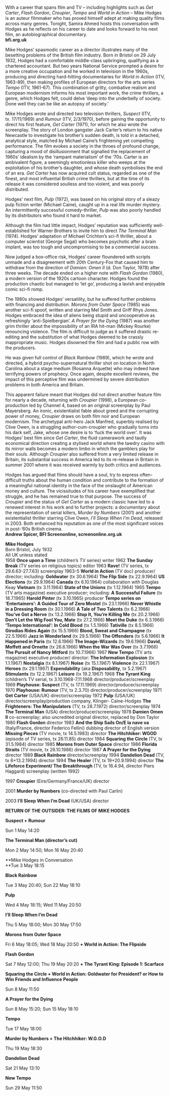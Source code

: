 
With a career that spans film and TV – including highlights such as _Get Carter_, _Flash Gordon_, _Croupier_, _Tempo_ and _World in Action_ – Mike Hodges is an auteur filmmaker who has proved himself adept at making quality films across many genres. Tonight, Samira Ahmed hosts this conversation with Hodges as he reflects on his career to date and looks forward to his next film, an autobiographical documentary.<br>
**bfi.org.uk**

Mike Hodges’ spasmodic career as a director illustrates many of the besetting problems of the British film industry. Born in Bristol on 29 July 1932, Hodges had a comfortable middle-class upbringing, qualifying as a chartered accountant. But two years National Service prompted a desire for a more creative occupation and he worked in television in the 1960s, producing and directing hard-hitting documentaries for _World in Action_ (ITV, 1963-89), then making profiles of European directors for the arts series _Tempo_ (ITV, 1961-67). This combination of gritty, combative realism and European modernism informs his most important work, the crime thrillers, a genre, which Hodges felt, could delve ‘deep into the underbelly of society. Done well they can be like an autopsy of society.’

Mike Hodges wrote and directed two television thrillers, _Suspect_ (ITV,  
tx. 17/11/1969) and _Rumour_ (ITV, 2/3/1970), before gaining the opportunity to direct his first feature, _Get Carter_ (1971), for which he also wrote the screenplay. The story of London gangster Jack Carter’s return to his native Newcastle to investigate his brother’s sudden death, is told in a detached, analytical style, matched by Michael Caine’s frightening yet compelling performance. The film evokes a society in the throes of profound change, capturing a mood of disillusionment that signalled the replacement of 1960s’ idealism by the ‘rampant materialism’ of the ‘70s. Carter is an ambivalent figure, a seemingly emotionless killer who weeps at the exploitation of his brother’s daughter, and whose death symbolises the end of an era.  _Get Carter_ has now acquired cult status, regarded as one of the finest, and most influential British crime thrillers, but at the time of its release it was considered soulless and too violent, and was poorly distributed.

Hodges’ next film, _Pulp_ (1972), was based on his original story of a sleazy pulp fiction writer (Michael Caine), caught up in a real life murder mystery.  
An intermittently successful comedy-thriller, _Pulp_ was also poorly handled by its distributors who found it hard to market.

Although the film had little impact, Hodges’ reputation was sufficiently well-established for Warner Brothers to invite him to direct _The Terminal Man_ (1974). Hodges’ adaptation of Michael Crichton’s sci-fi thriller, about a computer scientist (George Segal) who becomes psychotic after a brain implant, was too tough and uncompromising to be a commercial success.

Now judged a box-office risk, Hodges’ career floundered with scripts unmade and a disagreement with 20th Century-Fox that caused him to withdraw from the direction of _Damien: Omen II_ (d. Don Taylor, 1978) after three weeks.  The decade ended on a higher note with _Flash Gordon_ (1980), a modern version of the 1920s cartoon character. Hodges found the production chaotic but managed to ‘let go’, producing a lavish and enjoyable comic sci-fi romp.

The 1980s showed Hodges’ versatility, but he suffered further problems with financing and distribution. _Morons from Outer Space_ (1985) was another sci-fi spoof, written and starring Mel Smith and Griff Rhys Jones. Hodges embraced the idea of aliens being stupid and uncooperative as refreshingly ‘anti-Spielbergian’. _A Prayer for the Dying_ (1987) was another grim thriller about the impossibility of an IRA hit-man (Mickey Rourke) renouncing violence. The film is difficult to judge as it suffered drastic re-editing and the substitution of what Hodges deemed to be crassly inappropriate music. Hodges disowned the film and had a public row with the producers.

He was given full control of _Black Rainbow_ (1989), which he wrote and directed, a hybrid psycho-supernatural thriller shot on location in North Carolina about a stage medium (Rosanna Arquette) who may indeed have terrifying powers of prophecy. Once again, despite excellent reviews, the impact of this perceptive film was undermined by severe distribution problems in both America and Britain.

This apparent failure meant that Hodges did not direct another feature film for nearly a decade, returning with _Croupier_ (1998), a European co-production led by Channel 4, based on an original screenplay by Paul Mayersberg.  An ironic, existentialist fable about greed and the corrupting power of money, _Croupier_ draws on both film noir and European modernism. The archetypal anti-hero Jack Manfred, superbly realised by Clive Owen, is a struggling author-cum-croupier who gradually turns into his dark self, Jake, whose one desire is to ‘fuck the world over’. It was Hodges’ best film since _Get Carter_, the fluid camerawork and tautly economical direction creating a stylised world where the tawdry casino with its mirror walls becomes a modern limbo in which the gamblers play for their souls. Although _Croupier_ also suffered from a very limited release in Britain, its substantial success in America led to its re-release in Britain in summer 2001 where it was received warmly by both critics and audiences.

Hodges has argued that films should have a soul, try to express often-difficult truths about the human condition and contribute to the formation of a meaningful national identity in the face of the onslaught of American money and culture. The vicissitudes of his career have exemplified that struggle, and he has remained true to that purpose. The success of _Croupier_ and the status of _Get Carter_ as a modern classic have led to a renewed interest in his work and to further projects: a documentary about the representation of serial killers, _Murder by Numbers_ (2001) and another existentialist thriller starring Clive Owen, _I’ll Sleep When I’m Dead_, released in 2003. Both enhanced his reputation as one of the most significant voices in post-’60s British cinema.<br>
**Andrew Spicer, BFI Screenonline, screenonline.org.uk**

  

**Mike Hodges**<br>
Born Bristol, July 1932<br>
All UK unless stated<br>
1958  **Once upon a Time** (children’s TV series) writer
1962  **The Sunday Break** (TV series on religious topics) editor
1963  **Rave!** (TV series, tx 29.6.63-27.7.63) screenplay
1963-5 **World in Action** (TV doc) producer/ director; including:
**Goldwater** (tx 30.6.1964)
**The Flip Side** (tx 22.9.1964)
**US Elections** (tx 29.9.1964)
**Canada** (tx 6.10.1964) collaboration with Douglas Keay
**Vietnam** (tx 3.11.1964)
**State of the Unions** (tx 1.12.1964)
1965  **Tempo** (TV arts magazine) executive producer; including:
**A Successful Failure** (tx 18.7.1965)
**Harold Pinter** (tx 3.10.1965) producer
**Tempo series on ‘Entertainers’:**
**A Guided Tour of Zero Mostel** (tx 23.1.1966)
**Never Whistle in a Dressing Room** (tx 30.1.1966)
**A Tale of Two Talents** (tx 6.2.1966)
**You’ve Got a Nerve** (tx 13.2.1966)
**Stop It, You’re Killing Me** (tx 20.2.1966)
**Don’t Let the Wig Fool You, Mate** (tx 27.2.1966)
**Meet the Duke** (tx 6.3.1966)
**‘Tempo International’:**
**In Cold Blood** (tx 1.5.1966)
**Tativille** (tx 8.5.1966)
**Girodias Rides Again** (tx 15.5.1966)
**Blood, Sweat and Champagne** (tx 22.5.1966)
**Jazz in Wonderland** (tx 29.5.1966)
**The Offenders** (tx 5.6.1966)
**It Happened in Paris** (tx 12.6.1966)
**The Image-Wizards** (tx 19.6.1966)
**David, Moffett and Ornette** (tx 26.6.1966)
**When the War Was Over** (tx 3.7.1966)
**The Pursuit of Nancy Mitford** (tx 10.7.1966)
1967  **New Tempo** (TV arts magazine) executive producer/ director:
**The Information Explosion** (tx 1.1.1967)
**Nostalgia** (tx 8.1.1967)
**Noise** (tx 15.1.1967)
**Violence** (tx 22.1.1967)
**Heroes** (tx 29.1.1967)
**Expendability** (aka **Disposability**, tx 5.2.1967)
**Stimulants** (tx 12.2.1967)
**Leisure** (tx 19.2.1967)
1968  **The Tyrant King** (children’s TV serial, tx 3.10.1968-7.11.1968 director/producer/screenplay
1969  **Playhouse: Suspect** (TV, tx 17.11.1969) director/producer/screenplay
1970  **Playhouse: Rumour** (TV, tx 2.3.70) director/producer/screenplay
1971  **Get Carter** (USA/UK) director/screenplay
1972  **Pulp** (USA/UK) director/screenplay/production company, Klinger-  Caine-Hodges
**The Frighteners: The Manipulators** (TV, tx 28.7.1972) director/screenplay
1974  **The Terminal Man** (USA)  director/producer/screenplay
1978  **Damien  Omen II** co-screenplay; also uncredited original director, replaced by Don Taylor
1980  **Flash Gordon** director
1983  **And the Ship Sails On/E la nave va** (Italy/France, director Federico Fellini) dubbing director of English version
**Missing Pieces** (TV movie, tx 14.5.1983) director
**The Hitchhiker: WGOD** (episode of TV series, tx 26.11.85) director
1984  **Squaring the Circle** (TV, tx 31.5.1984) director
1985  **Morons from Outer Space** director
1986  **Florida Straits** (TV movie, tx 26.10.1986) director
1987  **A Prayer for the Dying** director
1989  **Black Rainbow** director/screenplay
1994  **Dandelion Dead** (TV, tx 6+13.2.1994) director
1994  **The Healer** (TV, tx 19+20.9.1994) director
**The Lifeforce Experiment/ The Breakthrough**
(TV, tx 16.4.94, director Piers Haggard) screenplay (written 1992)

1997  **Croupier** (Eire/Germany/France/UK)  director

2001  **Murder by Numbers** (co-directed with Paul Carlin)

2003  **I’ll Sleep When I’m Dead** (UK/USA) director

**RETURN OF THE OUTSIDER: THE FILMS OF MIKE HODGES**

**Suspect + Rumour**

Sun 1 May 14:20

**The Terminal Man (director’s cut)**

Mon 2 May 14:50; Mon 16 May 20:40

**Mike Hodges in Conversation  
**Tue 3 May 18:15

**Black Rainbow**

Tue 3 May 20:40; Sun 22 May 18:10

**Pulp**

Wed 4 May 18:15; Wed 11 May 20:50

**I’ll Sleep When I’m Dead**

Thu 5 May 18:00; Mon 30 May 17:50

**Morons from Outer Space**

Fri 6 May 18:05; Wed 18 May 20:50 **+ World in Action: The Flipside**

**Flash Gordon**

Sat 7 May 12:00; Thu 19 May 20:20 **+ The Tyrant King: Episode 1: Scarface**

**Squaring the Circle + World in Action: Goldwater for President? or How to Win** **Friends and Influence People**

Sun 8 May 11:50

**A Prayer for the Dying**

Sun 8 May 15:20; Sun 15 May 18:10

**Tempo**

Tue 17 May 18:00

**Murder by Numbers + The Hitchhiker: W.G.O.D**

Thu 19 May 18:30

**Dandelion Dead**

Sat 21 May 13:10

**New Tempo**

Sun 29 May 11:50
<!--stackedit_data:
eyJoaXN0b3J5IjpbNTMzNzU1MzQ0XX0=
-->